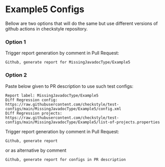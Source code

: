 # Example5 Configs

Bellow are two options that will do the same but use different versions
of github actions in checkstyle repository.


### Option 1
Trigger report generation by comment in Pull Request:
```
Github, generate report for MissingJavadocType/Example5
```

### Option 2

Paste below given to PR description to use such test configs:
```
Report label: MissingJavadocType/Example5
Diff Regression config: https://raw.githubusercontent.com/checkstyle/test-configs/main/MissingJavadocType/Example5/config.xml
Diff Regression projects: https://raw.githubusercontent.com/checkstyle/test-configs/main/MissingJavadocType/Example5/list-of-projects.properties
```

Trigger report generation by comment in Pull Request:
```
Github, generate report
```
or as alternative by comment
```
Github, generate report for configs in PR description
```
